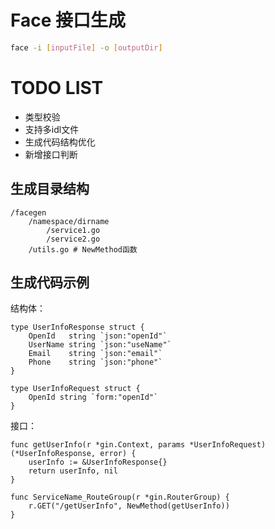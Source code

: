 # Face 接口生成

````bash
face -i [inputFile] -o [outputDir]
````

# TODO LIST

- 类型校验
- 支持多idl文件
- 生成代码结构优化
- 新增接口判断

## 生成目录结构

````
/facegen
    /namespace/dirname
        /service1.go
        /service2.go
    /utils.go # NewMethod函数
````

## 生成代码示例

结构体：

````golang
type UserInfoResponse struct {
	OpenId   string `json:"openId"`
	UserName string `json:"useName"`
	Email    string `json:"email"`
	Phone    string `json:"phone"`
}

type UserInfoRequest struct {
	OpenId string `form:"openId"`
}
````

接口：

````golang
func getUserInfo(r *gin.Context, params *UserInfoRequest) (*UserInfoResponse, error) {
	userInfo := &UserInfoResponse{}
	return userInfo, nil
}

func ServiceName_RouteGroup(r *gin.RouterGroup) {
	r.GET("/getUserInfo", NewMethod(getUserInfo))
}
````
